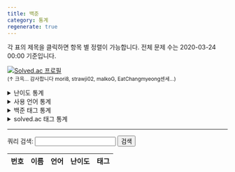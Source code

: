 ```yaml
---
title: 백준
category: 통계
regenerate: true
---
```


각 표의 제목을 클릭하면 항목 별 정렬이 가능합니다. 전체 문제 수는 2020-03-24 00:00 기준입니다.

[![Solved.ac
프로필](http://mazassumnida.wtf/api/v2/generate_badge?boj=orb_h)](https://solved.ac/orb_h)
<br/><small>(↑ 크윽... 감사합니다 mori8, strawji02, malkoG, EatChangmyeong센세...)</small>

<details>
<summary>난이도 통계</summary>
<table id="prob_diff">
    <thead>
        <tr>
            <th onclick="sortTable(0,'prob_diff')">난이도</th>
            <th onclick="sortTable(1,'prob_diff')" class="num_col">푼 문제 수</th>
            <th onclick="sortTable(2,'prob_diff')" class="num_col">전체 문제 수</th>
        </tr>
    </thead>
    <tbody>
        <tr>
            <td class="diff_unrated"><div style="display:none;">41</div>&#65311; Unrated</td>
            <td>{{ docs | where: "solve_diff", 0 | size }}</td>
            <td>6897</td>
        </tr>
        {% for num in (1..30) reversed %}
        <tr>
            <td class="diff_{{ diff[num].class }}"><div style="display:none;">{{ num | plus:10 }}</div>{{ diff[num].sym_light }} {{ diff[num].text }}</td>
            <td>{{ docs | where: "solve_diff", num | size }}</td>
            <td>{{ diff[num]. tot_prob }}</td>
        </tr>
        {% endfor %}
    </tbody>
</table>
</details>

<details>
<summary>사용 언어 통계</summary>
<table id="prob_lang">
    <thead>
        <tr>
            <th onclick="sortTable(0,'prob_lang')">사용 언어</th>
            <th onclick="sortTable(1,'prob_lang')" class="num_col">푼 문제 수</th>
        </tr>
    </thead>
    <tbody>
        {% for lang in site.data.languages %}
        <tr>
            <td class="lang_{{ lang[1].class }}">{{ lang[0] }}</td>
            <td>{{ docs | where: "solve_lang", lang[0] | size }}</td>
        </tr>
        {% endfor %}
    </tbody>
</table>
</details>

<details>
<summary>백준 태그 통계</summary>
<table id="prob_tag">
    <thead>
        <tr>
            <th onclick="sortTable(0,'prob_tag')">태그</th>
            <th onclick="sortTable(1,'prob_tag')" class="num_col">푼 문제 수</th>
            <th onclick="sortTable(2,'prob_tag')" class="num_col">전체 문제 수</th>
        </tr>
    </thead>
    <tbody>
        {% for tag in site.data.nojam_tag %}
            <tr>
                <td>{{ tag[0] }}</td>
                <td>
                {% assign count = 0 %}
                {% for doc in docs %}
                    {% if doc.solve_tag contains tag[0] %}
                        {% assign count = count | plus: 1 %}
                    {% endif %}
                {% endfor %}
                {{ count }}</td>
                <td>{{ tag[1] }}</td>
            </tr>
        {% endfor %}
    </tbody>
</table>
</details>

<details>
<summary>solved.ac 태그 통계</summary>
<table id="prob_solved_tag">
    <thead>
        <tr>
            <th onclick="sortTable(0,'prob_solved_tag')">태그</th>
            <th onclick="sortTable(1,'prob_solved_tag')" class="num_col">푼 문제 수</th>
            <th onclick="sortTable(2,'prob_solved_tag')" class="num_col">전체 문제 수</th>
        </tr>
    </thead>
    <tbody>
        {% for tag in site.data.nojam_solved_tag %}
            <tr>
                <td>{{ tag[0] }}</td>
                <td>
                {% assign count = 0 %}
                {% for doc in docs %}
                    {% if doc.solve_solved_tag contains tag[0] %}
                        {% assign count = count | plus: 1 %}
                    {% endif %}
                {% endfor %}
                {{ count }}</td>
                <td>{{ tag[1] }}</td>
            </tr>
        {% endfor %}
    </tbody>
</table>
</details>

---

쿼리 검색: <input type="text" id="search" /> <button onclick="query_search()">검색</button>

<table id="prob_search">
    <thead>
        <tr>
            <th onclick="sortTable(0,'prob_search')" class="num_col">번호</th>
            <th onclick="sortTable(1,'prob_search')">이름</th>
            <th onclick="sortTable(2,'prob_search')">언어</th>
            <th onclick="sortTable(3,'prob_search')">난이도</th>
            <th onclick="sortTable(4,'prob_search')">태그</th>
        </tr>
    </thead>
    <tbody>
    </tbody>
</table>

<script src="{{ site.baseurl }}/scripts/sort.js" charset="utf-8"></script>
<script src="{{ site.baseurl }}/scripts/nojam_search.js" charset="utf-8"></script>
